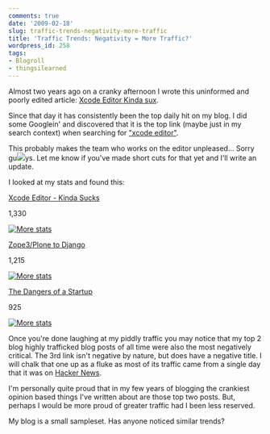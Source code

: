 ```yaml
---
comments: true
date: '2009-02-18'
slug: traffic-trends-negativity-more-traffic
title: 'Traffic Trends: Negativity = More Traffic?'
wordpress_id: 258
tags:
- Blogroll
- thingsilearned
---
```


Almost two years ago on a cranky afternoon I wrote this uninformed and poorly edited article:  [Xcode Editor Kinda sux](http://thingsilearned.wordpress.com/2007/04/26/xcode-shortcuts/).

Since that day it has consistently been the top daily hit on my blog.  I did some Googlein' and discovered that it is the top link (maybe just in my search context) when searching for ["xcode editor"](http://www.google.com/search?q=xcode+editor&ie=utf-8&oe=utf-8&aq=t&rls=org.mozilla:en-US:official&client=firefox-a).

This probably makes the team who works on the editor unpleased... Sorry gu![](http://www.printactivities.com/ColoringPages/Frankenstein-Coloring-Pages/Angry-Frankenstein-2.gif)ys.  Let me know if you've made short cuts for that yet and I'll write an update.

I looked at my stats and found this:








[Xcode Editor - Kinda Sucks](../2007/04/26/xcode-shortcuts/)


1,330


[![More stats](../i/stats-icon.gif)](index.php?page=stats&view=post&post=8&blog=1027874)






[Zope3/Plone to Django](../2007/08/14/zope3plone-to-django/)


1,215


[![More stats](../i/stats-icon.gif)](index.php?page=stats&view=post&post=78&blog=1027874)






[The Dangers of a Startup](../2007/07/09/the-dangers-of-a-startup/)


925


[![More stats](../i/stats-icon.gif)](index.php?page=stats&view=post&post=70&blog=1027874)



Once you're done laughing at my piddly traffic you may notice that my top 2 blog highly trafficked blog posts of all time were also the most negatively critical.  The 3rd link isn't negative by nature, but does have a negative title.  I will chalk that one up as a fluke as most of its traffic came from a single day that it was on [Hacker News](http://news.ycombinator.com).

I'm personally quite proud that in my few years of blogging the crankiest opinion based things I've written about are those top two posts.  But, perhaps I would be more proud of greater traffic had I been less reserved.

My blog is a small sampleset.  Has anyone noticed similar trends?
